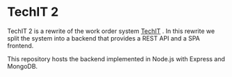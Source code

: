 # TechIT 2

TechIT 2 is a rewrite of the work order system
[TechIT](https://github.com/cysun/techit) . In this rewrite we split the system into a backend that provides
a REST API and a SPA frontend.

This repository hosts the backend implemented in Node.js with Express and MongoDB.

